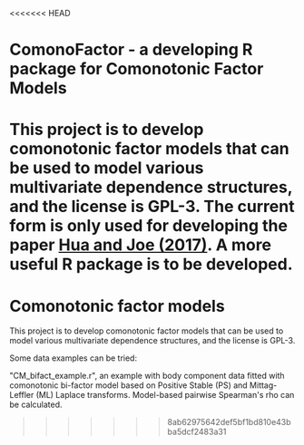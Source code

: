 <<<<<<< HEAD
# ComonoFactor - a developing R package for Comonotonic Factor Models

This project is to develop comonotonic factor models that can be used to model various multivariate dependence structures, and the license is GPL-3. The current form is only used for developing the paper [Hua and Joe (2017)](http://niu.edu/leihua/papers/comfac_hua_joe_uploaded.pdf). A more useful R package is to be developed.
=======
# Comonotonic factor models

This project is to develop comonotonic factor models that can be used to model various multivariate dependence structures, and the license is GPL-3.

Some data examples can be tried:

"CM_bifact_example.r", an example with body component data fitted with comonotonic bi-factor model based on Positive Stable (PS) and Mittag-Leffler (ML) Laplace transforms.
Model-based pairwise Spearman's rho can be calculated.
>>>>>>> 8ab62975642def5bf1bd810e43bba5dcf2483a31


